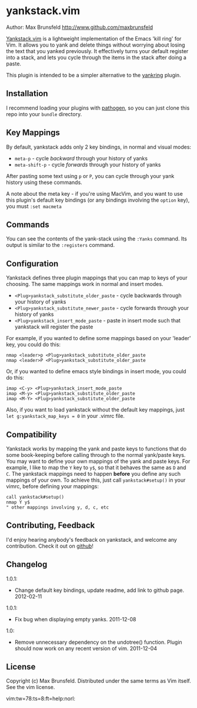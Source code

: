 yankstack.vim
=============

Author:  Max Brunsfeld <http://www.github.com/maxbrunsfeld>

[Yankstack.vim](https://github.com/maxbrunsfeld/vim-yankstack) is a
lightweight implementation of the Emacs 'kill ring' for Vim.  It allows you to
yank and delete things without worrying about losing the text that you yanked
previously. It effectively turns your default register into a stack, and lets
you cycle through the items in the stack after doing a paste.

This plugin is intended to be a simpler alternative to the
[yankring](https://github.com/chrismetcalf/vim-yankring) plugin.

## Installation ##

I recommend loading your plugins with
[pathogen](https://github.com/tpope/vim-pathogen), so you can just clone this
repo into your ```bundle``` directory.

## Key Mappings ##

By default, yankstack adds only 2 key bindings, in normal and visual modes:

- ```meta-p```  - cycle *backward* through your history of yanks
- ```meta-shift-p```  - cycle *forwards* through your history of yanks

After pasting some text using ```p``` or ```P```, you can cycle through your
yank history using these commands.

A note about the meta key - if you're using MacVim, and you want to use
this plugin's default key bindings (or any bindings involving the `option`
key), you must ```:set macmeta```

## Commands ##

You can see the contents of the yank-stack using the ```:Yanks``` command.
Its output is similar to the ```:registers``` command.

## Configuration ##

Yankstack defines three plugin mappings that you can map to keys of your choosing.
The same mappings work in normal and insert modes.

- ```<Plug>yankstack_substitute_older_paste``` - cycle backwards through your history of yanks
- ```<Plug>yankstack_substitute_newer_paste``` - cycle forwards through your history of yanks
- ```<Plug>yankstack_insert_mode_paste``` - paste in insert mode such that yankstack will register the paste

For example, if you wanted to define some mappings based on your 'leader' key,
you could do this:

```
nmap <leader>p <Plug>yankstack_substitute_older_paste
nmap <leader>P <Plug>yankstack_substitute_older_paste
```

Or, if you wanted to define emacs style bindings in insert mode, you could do this:

```
imap <C-y> <Plug>yankstack_insert_mode_paste
imap <M-y> <Plug>yankstack_substitute_older_paste
imap <M-Y> <Plug>yankstack_substitute_older_paste
```

Also, if you want to load yankstack without the default key mappings, just
``` let g:yankstack_map_keys = 0 ```
in your .vimrc file.

## Compatibility ##

Yankstack works by mapping the yank and paste keys to functions that do some
book-keeping before calling through to the normal yank/paste keys. You may want
to define your own mappings of the yank and paste keys. For example, I like to
map the ```Y``` key to ```y$```, so that it behaves the same as ```D``` and
```C```. The yankstack mappings need to happen **before** you define any such
mappings of your own. To achieve this, just call ```yankstack#setup()``` in
your vimrc, before defining your mappings:

```
call yankstack#setup()
nmap Y y$
" other mappings involving y, d, c, etc
```

## Contributing, Feedback ##

I'd enjoy hearing anybody's feedback on yankstack, and welcome any contribution.
Check it out on [github](https://github.com/maxbrunsfeld/vim-yankstack)!

## Changelog ##

1.0.1:
  - Change default key bindings, update readme, add link to github page.
    2012-02-11

1.0.1:
  - Fix bug when displaying empty yanks. 2011-12-08

1.0:
  - Remove unnecessary dependency on the undotree() function. Plugin should
    now work on any recent version of vim.  2011-12-04

## License ##
Copyright (c) Max Brunsfeld.  Distributed under the same terms as Vim itself.
See the vim license.

 vim:tw=78:ts=8:ft=help:norl:
